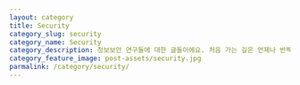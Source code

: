 ```yaml
---
layout: category
title: Security
category_slug: security
category_name: Security
category_description: 정보보안 연구들에 대한 글들이에요. 처음 가는 길은 언제나 반짝여요.
category_feature_image: post-assets/security.jpg
parmalink: /category/security/
---
```

